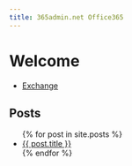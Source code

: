 ```yaml
---
title: 365admin.net Office365 
---
```


# Welcome
- [Exchange](./exchange)

## Posts

<ul>
  {% for post in site.posts %}
    <li>
      <a href="{{ post.url }}">{{ post.title }}</a>
    </li>
  {% endfor %}
</ul>